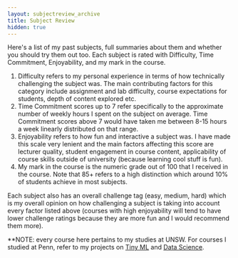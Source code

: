 ```yaml
---
layout: subjectreview_archive
title: Subject Review
hidden: true
---
```

Here's a list of my past subjects, full summaries about them and whether you should try them out too. Each subject is rated with Difficulty, Time Commitment, Enjoyability, and my mark in the course.

1. Difficulty refers to my personal experience in terms of how technically challenging the subject was. The main contributing factors for this category include assignment and lab difficulty, course expectations for students, depth of content explored etc.
2. Time Commitment scores up to 7 refer specifically to the approximate number of weekly hours I spent on the subject on average. Time Commitment scores above 7 would have taken me between 8-15 hours a week linearly distributed on that range.
3. Enjoyability refers to how fun and interactive a subject was. I have made this scale very lenient and the main factors affecting this score are lecturer quality, student engagement in course content, applicability of course skills outside of university (because learning cool stuff is fun).
4. My mark in the course is the numeric grade out of 100 that I received in the course. Note that 85+ refers to a high distinction which around 10% of students achieve in most subjects.

Each subject also has an overall challenge tag (easy, medium, hard) which is my overall opinion on how challenging a subject is taking into account every factor listed above (courses with high enjoyability will tend to have lower challenge ratings because they are more fun and I would recommend them more).

**NOTE: every course here pertains to my studies at UNSW. For courses I studied at Penn, refer to my projects on [Tiny ML](https://dhruvagrawal.org/posts/tiny-ml-and-solving-problems) and [Data Science](https://dhruvagrawal.org/posts/designing-the-ideal-online-course).